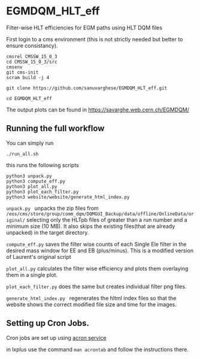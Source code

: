 # EGMDQM_HLT_eff
Filter-wise HLT efficiencies for EGM paths using HLT DQM files

First login to a cms environment (this is not strictly needed but better to ensure consistancy).



```
cmsrel CMSSW_15_0_3
cd CMSSW_15_0_3/src
cmsenv
git cms-init
scram build -j 4

git clone https://github.com/sanuvarghese/EGMDQM_HLT_eff.git

cd EGMDQM_HLT_eff

```

The output plots can be found in https://savarghe.web.cern.ch/EGMDQM/

## Running the full workflow

You can simply run 
```
./run_all.sh
```

this runs the following scripts

```
python3 unpack.py 
python3 compute_eff.py
python3 plot_all.py
python3 plot_each_filter.py
python3 website/website/generate_html_index.py 
```
`unpack.py ` unpacks the zip files from ```/eos/cms/store/group/comm_dqm/DQMGUI_Backup/data/offline/OnlineData/original/``` selecting only the HLTpb files of  greater than a run number and a minimum size (10 MB). It also skips the existing files(that are already unpacked) in the target directory.

`compute_eff.py` saves the filter wise counts of each Single Ele filter in the desired mass window for EE and EB (plus/minus). This is a modified version of Laurent's original script

`plot_all.py` calculates the filter wise efficiency and plots them overlaying them in a single plot.

`plot_each_filter.py` does the same but creates individual filter png files.

`generate_html_index.py ` regenerates the hltml index files so that the website shows the correct modified file size and time for the images.

## Setting up Cron Jobs.

Cron jobs are set up using [acron service](https://acrondocs.web.cern.ch/)

in lxplus use the command ```man acrontab``` and follow the instructions there. 

 
